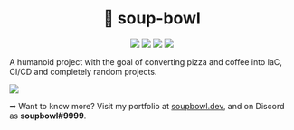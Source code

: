 <h1 align="center">💁 soup-bowl</h1>
<p align="center">
  <a href="https://mstdn.social/@soupbowl"><img src="https://img.shields.io/badge/has-mastodon-6364ff?style=for-the-badge&logo=mastodon&logoColor=white"/></a>
  <a href="https://www.reddit.com/user/mysql-error"><img src="https://img.shields.io/badge/has-reddit-f84503?style=for-the-badge&logo=reddit&logoColor=white"/></a>
  <a href="#"><img src="https://img.shields.io/badge/has-discord-404eed?style=for-the-badge&logo=discord&logoColor=white"/></a>
  <a href="https://account.xbox.com/en-gb/profile?gamertag=soup-bowl8219"><img src="https://img.shields.io/badge/has-xbox-1c7b0f?style=for-the-badge&logo=xbox&logoColor=white"/></a>
</p>

A humanoid project with the goal of converting pizza and coffee into IaC, CI/CD and completely random projects.

![][head]

➡ Want to know more? Visit my portfolio at [soupbowl.dev][site0], and on Discord as **soupbowl#9999**.

[head]:  /img/head.png
[site0]: https://soupbowl.dev
[site1]: https://soupbowl.blog
